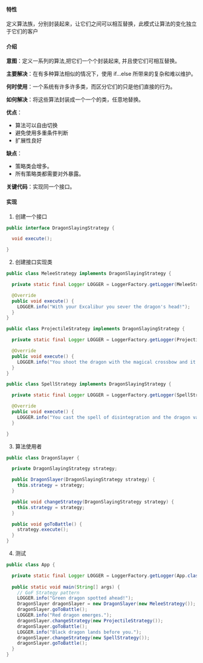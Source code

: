 #### 特性
定义算法族，分别封装起来，让它们之间可以相互替换，此模式让算法的变化独立于它们的客户
#### 介绍
**意图**：定义一系列的算法,把它们一个个封装起来, 并且使它们可相互替换。

**主要解决**：在有多种算法相似的情况下，使用 if...else 所带来的复杂和难以维护。

**何时使用**：一个系统有许多许多类，而区分它们的只是他们直接的行为。

**如何解决**：将这些算法封装成一个一个的类，任意地替换。

**优点**： 
- 算法可以自由切换
- 避免使用多重条件判断 
- 扩展性良好

**缺点**： 
- 策略类会增多。 
- 所有策略类都需要对外暴露。

**关键代码**：实现同一个接口。

#### 实现
1. 创建一个接口
```java
public interface DragonSlayingStrategy {

  void execute();

}
```
2. 创建接口实现类
```java
public class MeleeStrategy implements DragonSlayingStrategy {

  private static final Logger LOGGER = LoggerFactory.getLogger(MeleeStrategy.class);

  @Override
  public void execute() {
    LOGGER.info("With your Excalibur you sever the dragon's head!");
  }
}
```
```java
public class ProjectileStrategy implements DragonSlayingStrategy {

  private static final Logger LOGGER = LoggerFactory.getLogger(ProjectileStrategy.class);

  @Override
  public void execute() {
    LOGGER.info("You shoot the dragon with the magical crossbow and it falls dead on the ground!");
  }
}
```
```java
public class SpellStrategy implements DragonSlayingStrategy {

  private static final Logger LOGGER = LoggerFactory.getLogger(SpellStrategy.class);

  @Override
  public void execute() {
    LOGGER.info("You cast the spell of disintegration and the dragon vaporizes in a pile of dust!");
  }

}
```
3. 算法使用者
```java
public class DragonSlayer {

  private DragonSlayingStrategy strategy;

  public DragonSlayer(DragonSlayingStrategy strategy) {
    this.strategy = strategy;
  }

  public void changeStrategy(DragonSlayingStrategy strategy) {
    this.strategy = strategy;
  }

  public void goToBattle() {
    strategy.execute();
  }
}
```
4. 测试
```java
public class App {

  private static final Logger LOGGER = LoggerFactory.getLogger(App.class);
  
  public static void main(String[] args) {
    // GoF Strategy pattern
    LOGGER.info("Green dragon spotted ahead!");
    DragonSlayer dragonSlayer = new DragonSlayer(new MeleeStrategy());
    dragonSlayer.goToBattle();
    LOGGER.info("Red dragon emerges.");
    dragonSlayer.changeStrategy(new ProjectileStrategy());
    dragonSlayer.goToBattle();
    LOGGER.info("Black dragon lands before you.");
    dragonSlayer.changeStrategy(new SpellStrategy());
    dragonSlayer.goToBattle();
  }
}
```